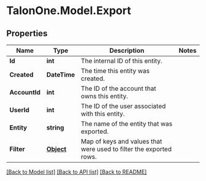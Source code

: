 # TalonOne.Model.Export
## Properties

Name | Type | Description | Notes
------------ | ------------- | ------------- | -------------
**Id** | **int** | The internal ID of this entity. | 
**Created** | **DateTime** | The time this entity was created. | 
**AccountId** | **int** | The ID of the account that owns this entity. | 
**UserId** | **int** | The ID of the user associated with this entity. | 
**Entity** | **string** | The name of the entity that was exported. | 
**Filter** | [**Object**](.md) | Map of keys and values that were used to filter the exported rows. | 

[[Back to Model list]](../README.md#documentation-for-models) [[Back to API list]](../README.md#documentation-for-api-endpoints) [[Back to README]](../README.md)

